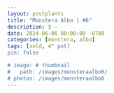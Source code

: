 ```yaml
---
layout: postplants
title: "Monstera Albo | #6"
description: $--
date: 2024-06-06 00:00:00 -0700
categories: [monstera, albo]
tags: [sold, 4" pot]
pin: false

# image: # thumbnail
#   path: /images/monsteraalbo6/
# photos: /images/monsteraalbo6
---
```

